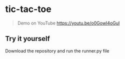 # tic-tac-toe

>Demo on YouTube 
https://youtu.be/o0GowI4oGuI

## Try it yourself
Download the repository and run the runner.py file
